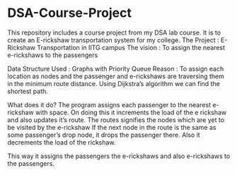 # DSA-Course-Project
This repository includes a course project from my DSA lab course. It is to create an E-rickshaw transportation system for my college.
The Project : E-Rickshaw Transportation in IITG campus
The vision : To assign the nearest e-rickshaws to the passengers


Data Structure Used : Graphs with Priority Queue
Reason : To assign each location as nodes and the passenger and e-rickshaws are traversing them in the minimum route distance. 
Using Dijkstra’s algorithm we can find the shortest path. 

What does it do?
The program assigns each passenger to the nearest e-rickshaw with space. On doing this it increments the load of the e rickshaw and also updates it’s route.
The routes signifies the nodes which are yet to be visited by the e-rickshaw
If the next node in the route is the same as some passenger’s drop node, it drops the passenger there. Also it decrements the load of the rickshaw.


This way it assigns the passengers the e-rickshaws and also e-rickshaws to the passengers.






